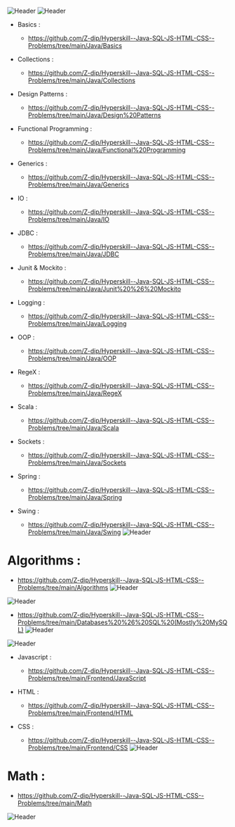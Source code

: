 ![Header](https://robodk.com/blog/wp-content/uploads/2018/05/Programming-Language-PNG-Download-Image.png "Header")
![Header](https://freepngimg.com/download/java/1-2-java-free-png-image.png "Header")

 - Basics :
     - https://github.com/Z-dip/Hyperskill--Java-SQL-JS-HTML-CSS--Problems/tree/main/Java/Basics

 - Collections :
     - https://github.com/Z-dip/Hyperskill--Java-SQL-JS-HTML-CSS--Problems/tree/main/Java/Collections
      
 - Design Patterns :
     - https://github.com/Z-dip/Hyperskill--Java-SQL-JS-HTML-CSS--Problems/tree/main/Java/Design%20Patterns
      
 - Functional Programming :
     - https://github.com/Z-dip/Hyperskill--Java-SQL-JS-HTML-CSS--Problems/tree/main/Java/Functional%20Programming
      
 - Generics :
     - https://github.com/Z-dip/Hyperskill--Java-SQL-JS-HTML-CSS--Problems/tree/main/Java/Generics
      
 - IO :
     - https://github.com/Z-dip/Hyperskill--Java-SQL-JS-HTML-CSS--Problems/tree/main/Java/IO
      
 - JDBC :
     - https://github.com/Z-dip/Hyperskill--Java-SQL-JS-HTML-CSS--Problems/tree/main/Java/JDBC
      
 - Junit & Mockito :
     - https://github.com/Z-dip/Hyperskill--Java-SQL-JS-HTML-CSS--Problems/tree/main/Java/Junit%20%26%20Mockito
      
 - Logging :
     - https://github.com/Z-dip/Hyperskill--Java-SQL-JS-HTML-CSS--Problems/tree/main/Java/Logging
      
 - OOP :
     - https://github.com/Z-dip/Hyperskill--Java-SQL-JS-HTML-CSS--Problems/tree/main/Java/OOP
      
 - RegeX :
     - https://github.com/Z-dip/Hyperskill--Java-SQL-JS-HTML-CSS--Problems/tree/main/Java/RegeX
      
 - Scala :
     - https://github.com/Z-dip/Hyperskill--Java-SQL-JS-HTML-CSS--Problems/tree/main/Java/Scala
      
 - Sockets :
     - https://github.com/Z-dip/Hyperskill--Java-SQL-JS-HTML-CSS--Problems/tree/main/Java/Sockets
      
 - Spring :
     - https://github.com/Z-dip/Hyperskill--Java-SQL-JS-HTML-CSS--Problems/tree/main/Java/Spring
      
 - Swing :
     - https://github.com/Z-dip/Hyperskill--Java-SQL-JS-HTML-CSS--Problems/tree/main/Java/Swing
     ![Header](https://lh5.googleusercontent.com/proxy/Rmxs41q9avCdTEFrUoghHYvxAt-ny3WtVCrlLaowSo5AFDs7BUfmG-9I36FFJRj7iq-ZpODyyoG_CkCuOCEvp4ey6WHojtxiCwkAz-ocU3ELszni4uSB4Q=s0-d "Header")    
      
# Algorithms :

-  https://github.com/Z-dip/Hyperskill--Java-SQL-JS-HTML-CSS--Problems/tree/main/Algorithms
      ![Header](https://lh5.googleusercontent.com/proxy/Rmxs41q9avCdTEFrUoghHYvxAt-ny3WtVCrlLaowSo5AFDs7BUfmG-9I36FFJRj7iq-ZpODyyoG_CkCuOCEvp4ey6WHojtxiCwkAz-ocU3ELszni4uSB4Q=s0-d "Header")
      
![Header](https://pbs.twimg.com/profile_images/1255113654049128448/J5Yt92WW_400x400.png "Header")      

-  https://github.com/Z-dip/Hyperskill--Java-SQL-JS-HTML-CSS--Problems/tree/main/Databases%20%26%20SQL%20(Mostly%20MySQL)
     ![Header](https://lh5.googleusercontent.com/proxy/Rmxs41q9avCdTEFrUoghHYvxAt-ny3WtVCrlLaowSo5AFDs7BUfmG-9I36FFJRj7iq-ZpODyyoG_CkCuOCEvp4ey6WHojtxiCwkAz-ocU3ELszni4uSB4Q=s0-d "Header")
      
 ![Header](https://img.icons8.com/plasticine/2x/html.png "Header")
      
 - Javascript :
     - https://github.com/Z-dip/Hyperskill--Java-SQL-JS-HTML-CSS--Problems/tree/main/Frontend/JavaScript
  
 - HTML :
    -  https://github.com/Z-dip/Hyperskill--Java-SQL-JS-HTML-CSS--Problems/tree/main/Frontend/HTML
      
 - CSS :
    -  https://github.com/Z-dip/Hyperskill--Java-SQL-JS-HTML-CSS--Problems/tree/main/Frontend/CSS
      ![Header](https://lh5.googleusercontent.com/proxy/Rmxs41q9avCdTEFrUoghHYvxAt-ny3WtVCrlLaowSo5AFDs7BUfmG-9I36FFJRj7iq-ZpODyyoG_CkCuOCEvp4ey6WHojtxiCwkAz-ocU3ELszni4uSB4Q=s0-d "Header")
      
# Math :

- https://github.com/Z-dip/Hyperskill--Java-SQL-JS-HTML-CSS--Problems/tree/main/Math
     
![Header](https://lh5.googleusercontent.com/proxy/Rmxs41q9avCdTEFrUoghHYvxAt-ny3WtVCrlLaowSo5AFDs7BUfmG-9I36FFJRj7iq-ZpODyyoG_CkCuOCEvp4ey6WHojtxiCwkAz-ocU3ELszni4uSB4Q=s0-d "Header")
                                                                                         
